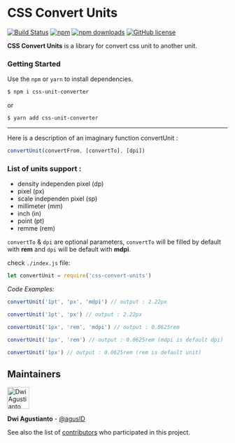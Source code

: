 # CSS Convert Units
[![Build Status](https://img.shields.io/travis/agusID/css-convert-units/master)](https://img.shields.io/travis/agusID/css-convert-units/master)
[![npm](https://img.shields.io/npm/v/css-convert-units?style=flat-square)](https://www.npmjs.com/package/css-convert-units)
[![npm downloads](https://img.shields.io/npm/dt/css-convert-units?style=flat-square)](https://www.npmjs.com/package/css-convert-units)
[![GitHub license](https://img.shields.io/github/license/agusID/css-convert-units)](https://github.com/agusID/css-convert-units/blob/master/LICENSE)

**CSS Convert Units** is a library for convert css unit to another unit.

### Getting Started

Use the `npm` or `yarn` to install dependencies.

```bash
$ npm i css-unit-converter
```
 or
```bash
$ yarn add css-unit-converter
```
---
Here is a description of an imaginary function convertUnit :
```javascript
convertUnit(convertFrom, [convertTo], [dpi])
```
### List of units support :

- density independen pixel (dp)
- pixel (px)
- scale independen pixel (sp)
- millimeter (mm)
- inch (in)
- point (pt)
- remme (rem)

`convertTo` & `dpi` are optional parameters, `convertTo` will be filled by default with **rem** and
`dpi` will be default with **mdpi**.

check `./index.js` file:
```javascript
let convertUnit = require('css-convert-units')
```
*Code Examples:*
```javascript
convertUnit('1pt', 'px', 'mdpi') // output : 2.22px
```
```javascript
convertUnit('1pt', 'px') // output : 2.22px
```
```javascript
convertUnit('1px', 'rem', 'mdpi') // output : 0.0625rem
```
```javascript
convertUnit('1px', 'rem') // output : 0.0625rem (mdpi is default dpi)
```
```javascript
convertUnit('1px') // output : 0.0625rem (rem is default unit)
```
## Maintainers
<p>
  <a href="https://github.com/agusID"><img 
  width="50" src="https://avatars3.githubusercontent.com/u/13955708?s=460&v=4" alt="Dwi Agustianto">
  </a>
</p>

**Dwi Agustianto** - [@agusID](https://github.com/agusID)

See also the list of [contributors](https://github.com/agusID/css-convert-units/contributors) who participated in this project.